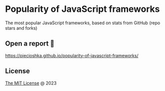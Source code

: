# Popularity of JavaScript frameworks

The most popular JavaScript frameworks, based on stats from GitHub (repo stars and forks)

## Open a report :bookmark:

<https://piecioshka.github.io/popularity-of-javascript-frameworks/>

## License

[The MIT License](http://piecioshka.mit-license.org) @ 2023
